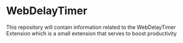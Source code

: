 # WebDelayTimer
This repository will contain information related to the WebDelayTimer Extension which is a small extension that serves to boost productivity
